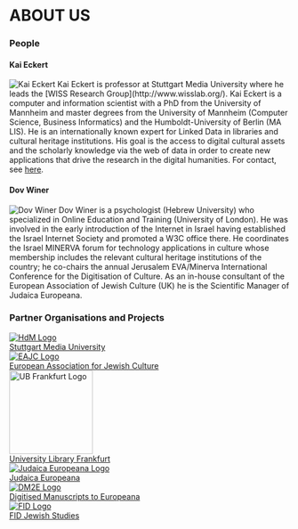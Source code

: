 # ABOUT US

### People

#### Kai Eckert
<img src="/img/kai-portrait-600px.jpg"  class="floatLeft" alt="Kai Eckert">
Kai Eckert is professor at Stuttgart Media University where he leads the [WISS Research Group](http://www.wisslab.org/). Kai Eckert is a computer and information scientist with a PhD from the University of Mannheim and master degrees from the University of Mannheim (Computer Science, Business Informatics) and the Humboldt-University of Berlin (MA LIS). He is an internationally known expert for Linked Data in libraries and cultural heritage institutions. His goal is the access to digital cultural assets and the scholarly knowledge via the web of data in order to create new applications that drive the research in the digital humanities. For contact, see <a href="http://wiss.iuk.hdm-stuttgart.de/people/kai-eckert/"> here</a>.


#### Dov Winer
<img src="/img/dov_winer.jpg"  class="floatLeft" alt="Dov Winer">
Dov Winer is a psychologist (Hebrew University) who specialized in Online Education and Training (University of London). He was involved in the early introduction of the Internet in Israel having established the Israel Internet Society and promoted a W3C office there. He coordinates the Israel MINERVA forum for technology applications in culture whose membership includes the relevant cultural heritage institutions of the country; he co-chairs the annual Jerusalem EVA/Minerva International Conference for the Digitisation of Culture. As an in-house consultant of the European Association of Jewish Culture (UK) he is the Scientific Manager of Judaica Europeana.


### Partner Organisations and Projects

<div class="partnerTable">
	<div class="ptRow">
		<div>
			<a href="http://www.hdm-stuttgart.de/"><img src="/img/hdm-logo.gif" alt="HdM Logo"/></a><br/>
			<a href="http://www.hdm-stuttgart.de/">Stuttgart Media University</a>
		</div>
		<div>
<a href="http://www.jewishcultureineurope.org/"><img src="/img/Just_logo-70.gif" alt="EAJC Logo"/></a><br/>
<a href="http://www.jewishcultureineurope.org/">European Association for Jewish Culture</a>
		</div>
		<div>
<a href="http://www.ub.uni-frankfurt.de/"><img src="/img/ubfrankfurt.jpg" alt="UB Frankfurt Logo" width="150"/></a><br/>
<a href="http://www.ub.uni-frankfurt.de/">University Library Frankfurt</a>
        </div>
	</div>
	<div class="ptRow">
		<div>
<a href="http://www.judaica-europeana.eu/"><img src="/img/Judaica_Europeana_logosm-70.gif" alt="Judaica Europeana Logo" /></a><br/>
<a href="http://www.judaica-europeana.eu/">Judaica Europeana</a>
	    </div>
		<div>
<a href="http://dm2e.eu/"><img src="/img/dm2e_logo.png" alt="DM2E Logo"/></a><br>
<a href="http://dm2e.eu/"> Digitised Manuscripts to Europeana</a>
		</div>
		<div>
<a href="http://juedische-studien.fid-lizenzen.de"><img src="/img/fid-logo.jpg" alt="FID Logo"/></a><br>
<a href="http://juedische-studien.fid-lizenzen.de">FID Jewish Studies</a>
		</div>
	</div>
</div>

